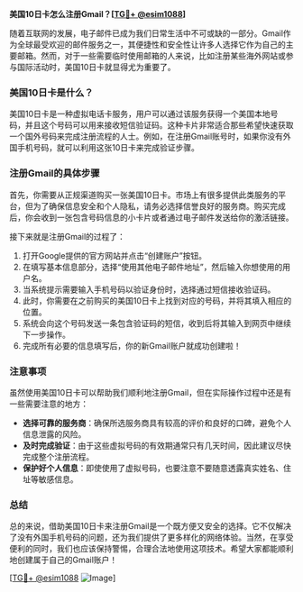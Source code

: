 **美国10日卡怎么注册Gmail？[[TG💪+ @esim1088](https://t.me/s/esim1088)]**

随着互联网的发展，电子邮件已成为我们日常生活中不可或缺的一部分。Gmail作为全球最受欢迎的邮件服务之一，其便捷性和安全性让许多人选择它作为自己的主要邮箱。然而，对于一些需要临时使用邮箱的人来说，比如注册某些海外网站或参与国际活动时，美国10日卡就显得尤为重要了。

### 美国10日卡是什么？

美国10日卡是一种虚拟电话卡服务，用户可以通过该服务获得一个美国本地号码，并且这个号码可以用来接收短信验证码。这种卡片非常适合那些希望快速获取一个国外号码来完成注册流程的人士。例如，在注册Gmail账号时，如果你没有外国手机号码，就可以利用这张10日卡来完成验证步骤。

### 注册Gmail的具体步骤

首先，你需要从正规渠道购买一张美国10日卡。市场上有很多提供此类服务的平台，但为了确保信息安全和个人隐私，请务必选择信誉良好的服务商。购买完成后，你会收到一张包含号码信息的小卡片或者通过电子邮件发送给你的激活链接。

接下来就是注册Gmail的过程了：

1. 打开Google提供的官方网站并点击“创建账户”按钮。
2. 在填写基本信息部分，选择“使用其他电子邮件地址”，然后输入你想使用的用户名。
3. 当系统提示需要输入手机号码以验证身份时，选择通过短信接收验证码。
4. 此时，你需要在之前购买的美国10日卡上找到对应的号码，并将其填入相应的位置。
5. 系统会向这个号码发送一条包含验证码的短信，收到后将其输入到网页中继续下一步操作。
6. 完成所有必要的信息填写后，你的新Gmail账户就成功创建啦！

### 注意事项

虽然使用美国10日卡可以帮助我们顺利地注册Gmail，但在实际操作过程中还是有一些需要注意的地方：

- **选择可靠的服务商**：确保所选服务商具有较高的评价和良好的口碑，避免个人信息泄露的风险。
- **及时完成验证**：由于这些虚拟号码的有效期通常只有几天时间，因此建议尽快完成整个注册流程。
- **保护好个人信息**：即使使用了虚拟号码，也要注意不要随意透露真实姓名、住址等敏感信息。

### 总结

总的来说，借助美国10日卡来注册Gmail是一个既方便又安全的选择。它不仅解决了没有外国手机号码的问题，还为我们提供了更多样化的网络体验。当然，在享受便利的同时，我们也应该保持警惕，合理合法地使用这项技术。希望大家都能顺利地创建属于自己的Gmail账户！

[[TG💪+ @esim1088](https://t.me/s/esim1088) ![Image](https://i.postimg.cc/4NQfJmqS/Snipaste-2025-05-13-00-14-12.png)]